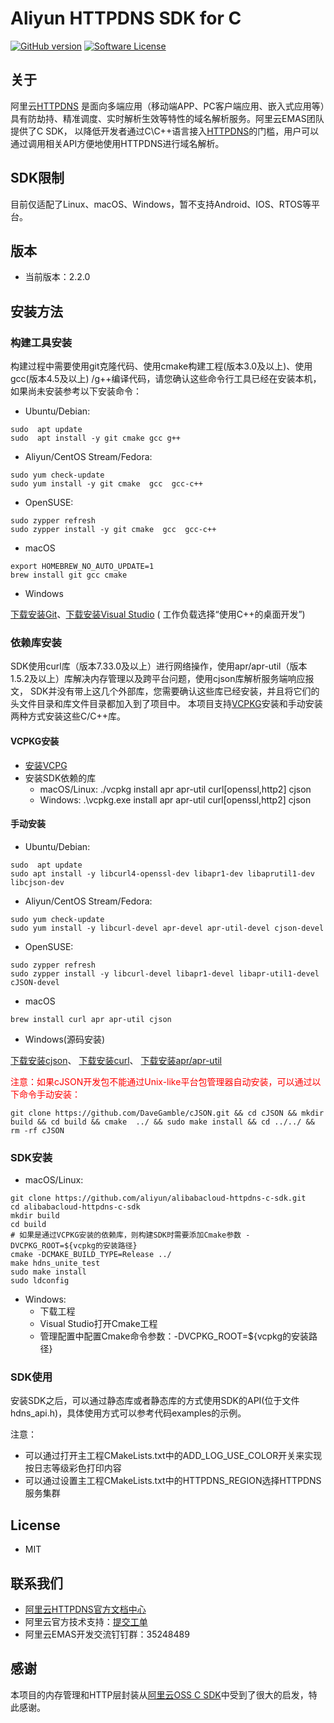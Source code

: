 # Aliyun HTTPDNS SDK for C

[![GitHub version](https://badge.fury.io/gh/aliyun%2Falibabacloud-httpdns-c-sdk.git.svg)](https://badge.fury.io/gh/aliyun%2Falibabacloud-httpdns-c-sdk.git)
[![Software License](https://img.shields.io/badge/license-MIT-brightgreen.svg)](LICENSE)

## 关于

阿里云[HTTPDNS](https://www.aliyun.com/product/httpdns)
是面向多端应用（移动端APP、PC客户端应用、嵌入式应用等）具有防劫持、精准调度、实时解析生效等特性的域名解析服务。阿里云EMAS团队提供了C
SDK，
以降低开发者通过C\C++语言接入[HTTPDNS](https://www.aliyun.com/product/httpdns)的门槛，用户可以通过调用相关API方便地使用HTTPDNS进行域名解析。

## SDK限制

目前仅适配了Linux、macOS、Windows，暂不支持Android、IOS、RTOS等平台。

## 版本

- 当前版本：2.2.0

## 安装方法

### 构建工具安装

构建过程中需要使用git克隆代码、使用cmake构建工程(版本3.0及以上)、使用gcc(版本4.5及以上)
/g++编译代码，请您确认这些命令行工具已经在安装本机，如果尚未安装参考以下安装命令：

- Ubuntu/Debian:

```shell
sudo  apt update
sudo  apt install -y git cmake gcc g++
```

- Aliyun/CentOS Stream/Fedora:

```shell
sudo yum check-update
sudo yum install -y git cmake  gcc  gcc-c++
```

- OpenSUSE:

```shell
sudo zypper refresh
sudo zypper install -y git cmake  gcc  gcc-c++
```

- macOS

```shell
export HOMEBREW_NO_AUTO_UPDATE=1
brew install git gcc cmake
```

- Windows

[下载安装Git](https://git-scm.com/downloads)、[下载安装Visual Studio](https://visualstudio.microsoft.com/zh-hans/vs/) (
工作负载选择“使用C++的桌面开发”)

### 依赖库安装

SDK使用curl库（版本7.33.0及以上）进行网络操作，使用apr/apr-util（版本1.5.2及以上）库解决内存管理以及跨平台问题，使用cjson库解析服务端响应报文，
SDK并没有带上这几个外部库，您需要确认这些库已经安装，并且将它们的头文件目录和库文件目录都加入到了项目中。
本项目支持[VCPKG](https://github.com/microsoft/vcpkg)安装和手动安装两种方式安装这些C/C++库。

#### VCPKG安装

- [安装VCPG](https://github.com/microsoft/vcpkg)
- 安装SDK依赖的库
    - macOS/Linux: ./vcpkg install apr apr-util curl[openssl,http2]  cjson
    - Windows: .\vcpkg.exe install apr apr-util curl[openssl,http2]  cjson

#### 手动安装

- Ubuntu/Debian:

```shell
sudo  apt update
sudo apt install -y libcurl4-openssl-dev libapr1-dev libaprutil1-dev libcjson-dev
```

- Aliyun/CentOS Stream/Fedora:

```shell
sudo yum check-update
sudo yum install -y libcurl-devel apr-devel apr-util-devel cjson-devel
```

- OpenSUSE:

```shell
sudo zypper refresh
sudo zypper install -y libcurl-devel libapr1-devel libapr-util1-devel cJSON-devel
```

- macOS

```shell
brew install curl apr apr-util cjson
```

- Windows(源码安装)

[下载安装cjson](https://github.com/DaveGamble/cJSON)、
[下载](http://curl.haxx.se/download.html)[安装curl](http://curl.haxx.se/docs/install.html)、
[下载安装apr/apr-util](https://apr.apache.org/download.cgi)


<span style="color:red;">
注意：如果cJSON开发包不能通过Unix-like平台包管理器自动安装，可以通过以下命令手动安装：</span>

```shell
git clone https://github.com/DaveGamble/cJSON.git && cd cJSON && mkdir build && cd build && cmake  ../ && sudo make install && cd ../../ && rm -rf cJSON
```

### SDK安装

- macOS/Linux:

```shell
git clone https://github.com/aliyun/alibabacloud-httpdns-c-sdk.git
cd alibabacloud-httpdns-c-sdk
mkdir build
cd build
# 如果是通过VCPKG安装的依赖库，则构建SDK时需要添加Cmake参数 -DVCPKG_ROOT=${vcpkg的安装路径}
cmake -DCMAKE_BUILD_TYPE=Release ../ 
make hdns_unite_test
sudo make install
sudo ldconfig
```

- Windows:
    * 下载工程
    * Visual Studio打开Cmake工程
    * 管理配置中配置Cmake命令参数：-DVCPKG_ROOT=${vcpkg的安装路径}

### SDK使用

安装SDK之后，可以通过静态库或者静态库的方式使用SDK的API(位于文件hdns_api.h)，具体使用方式可以参考代码examples的示例。

注意：

- 可以通过打开主工程CMakeLists.txt中的ADD_LOG_USE_COLOR开关来实现按日志等级彩色打印内容
- 可以通过设置主工程CMakeLists.txt中的HTTPDNS_REGION选择HTTPDNS服务集群

## License

- MIT

## 联系我们

- [阿里云HTTPDNS官方文档中心](https://www.aliyun.com/product/httpdns#Docs)
- 阿里云官方技术支持：[提交工单](https://workorder.console.aliyun.com/#/ticket/createIndex)
- 阿里云EMAS开发交流钉钉群：35248489

## 感谢

本项目的内存管理和HTTP层封装从[阿里云OSS C SDK](https://github.com/aliyun/aliyun-oss-c-sdk)中受到了很大的启发，特此感谢。
